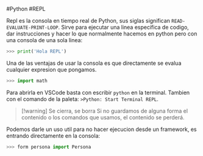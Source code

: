 #Python #REPL

Repl es la consola en tiempo real de Python, sus siglas significan `READ-EVALUATE-PRINT-LOOP`. Sirve para ejecutar una linea especifica de codigo, dar instrucciones y hacer lo que normalmente hacemos en python pero con una consola de una sola linea:

```python
>>> print('Hola REPL')
```

Una de las ventajas de usar la consola es que directamente se evalua cualquier expresion que pongamos.

```python
>>> import math
```

Para abrirla en VSCode basta con escribir `python` en la terminal. Tambien con el comando de la paleta: `>Python: Start Terminal REPL`.


> [!warning] Se cierra, se borra
> Si no guardamos de alguna forma el contenido o los comandos que usamos, el contenido se perderá.


Podemos darle un uso util para no hacer ejecucion desde un framework, es entrando directamente en la consola:

```python
>>> form persona import Persona
```

